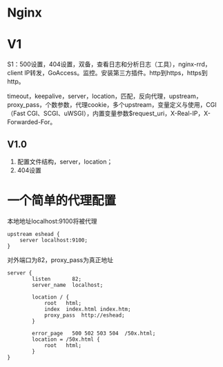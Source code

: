 # Nginx

# V1
S1：500设置，404设置，双备，查看日志和分析日志（工具），nginx-rrd，client IP转发，GoAccess。监控。安装第三方插件。http到https，https到http。

timeout，keepalive，server，location，匹配，反向代理，upstream，proxy_pass，个数参数，代理cookie，多个upstream，变量定义与使用，CGI（Fast CGI、SCGI、uWSGI），内置变量参数$request_uri，X-Real-IP，X-Forwarded-For。

## V1.0
1. 配置文件结构，server，location；
2. 404设置

# 一个简单的代理配置

本地地址localhost:9100将被代理

```
upstream eshead {
    server localhost:9100;
}
```

对外端口为82，proxy_pass为真正地址
```
server {
        listen       82;
        server_name  localhost;

        location / {
            root   html;
            index  index.html index.htm;
            proxy_pass  http://eshead;
        }

        error_page   500 502 503 504  /50x.html;
        location = /50x.html {
            root   html;
        }
}
```